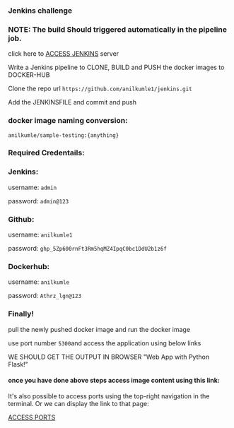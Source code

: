 
### Jenkins challenge

### NOTE: The build Should triggered automatically in the pipeline job.

click here to [ACCESS JENKINS]({{TRAFFIC_HOST1_8080}}) server

Write a Jenkins pipeline to CLONE, BUILD and PUSH the docker images to DOCKER-HUB

Clone the repo url `https://github.com/anilkumle1/jenkins.git`

Add the JENKINSFILE and commit and push

### docker image naming conversion:

 `anilkumle/sample-testing:{anything}`

### Required Credentails:

###      Jenkins:

username: `admin`   

password: `admin@123`

###      Github:

username: `anilkumle1`

password:   `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`


###      Dockerhub:

username: `anilkumle`

password: `Athrz_lgn@123`

### Finally!

pull the newly pushed docker image and run the docker image

  use port number `5300`and access the application using below links

WE SHOULD GET THE OUTPUT IN BROWSER "Web App with Python Flask!"


#### once you have done above steps access image content using this link:

It's also possible to access ports using the top-right navigation in the terminal.
Or we can display the link to that page:

[ACCESS PORTS]({{TRAFFIC_SELECTOR}})
